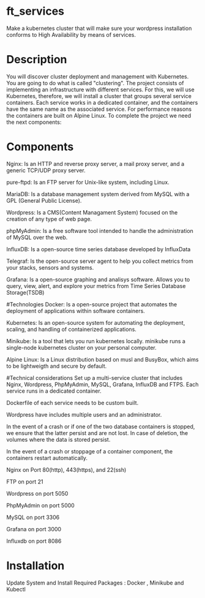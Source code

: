 # ft_services
Make a kubernetes cluster that will make sure your wordpress installation conforms to High Availability by means of services.

# Description
You will discover cluster deployment and management with Kubernetes. You are going to do what is called "clustering". The project consists of implementing an infrastructure with different services. For this, we will use Kubernetes, therefore, we will install a cluster that groups several service containers. Each service works in a dedicated container, and the containers have the same name as the associated service. For performance reasons the containers are built on Alpine Linux. To complete the project we need the next components:

# Components
Nginx: Is an HTTP and reverse proxy server, a mail proxy server, and a generic TCP/UDP proxy server.

pure-ftpd: Is an FTP server for Unix-like system, including Linux.

MariaDB: Is a database management system derived from MySQL with a GPL (General Public License).

Wordpress: Is a CMS(Content Managament System) focused on the creation of any type of web page.

phpMyAdmin: Is a free software tool intended to handle the administration of MySQL over the web.

InfluxDB: Is a open-source time series database developed by InfluxData

Telegraf: Is the open-source server agent to help you collect metrics from your stacks, sensors and systems.

Grafana: Is a open-source graphing and analisys software. Allows you to query, view, alert, and explore your metrics from Time Series Database Storage(TSDB)

#Technologies
Docker: Is a open-source project that automates the deployment of applications within software containers.

Kubernetes: Is an open-source system for automating the deployment, scaling, and handling of containerized applications.

Minikube: Is a tool that lets you run kubernetes locally. minikube runs a single-node kubernetes cluster on your personal computer.

Alpine Linux: Is a Linux distribution based on musl and BusyBox, which aims to be lightweigth and secure by default.

#Technical considerations
Set up a multi-service cluster that includes Nginx, Wordpress, PhpMyAdmin, MySQL, Grafana, InfluxDB and FTPS. Each service runs in a dedicated container.

Dockerfile of each service needs to be custom built.

Wordpress have includes multiple users and an administrator.

In the event of a crash or if one of the two database containers is stopped, we ensure that the latter persist and are not lost. In case of deletion, the volumes where the data is stored persist.

In the event of a crash or stoppage of a container component, the containers restart automatically.

Nginx on Port 80(http), 443(https), and 22(ssh)

FTP on port 21

Wordpress on port 5050

PhpMyAdmin on port 5000

MySQL on port 3306

Grafana on port 3000

Influxdb on port 8086

# Installation
Update System and Install Required Packages : Docker , Minikube and Kubectl
